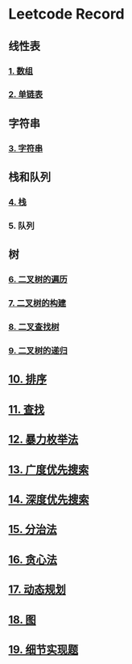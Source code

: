 # Leetcode Record

## 线性表
### [1. 数组](https://github.com/JasmineCAicai/leetcode-_/blob/0d775d9c7731f9e013ac3e312d341111fd360142/Array.md)
### [2. 单链表](https://github.com/JasmineCAicai/leetcode-_/blob/c1920f0187418e80597e54b8056cb6c559b96f67/LinkedList.md)
## 字符串
### [3. 字符串](https://github.com/JasmineCAicai/leetcode-_/blob/2810fc4e57b20f205395c231e2263ce7d2e33c57/String.md)
## 栈和队列
### [4. 栈](https://github.com/JasmineCAicai/leetcode-_/blob/c48c9082d7d79220b62e59887f0ab0432ee8c09e/Stack.md)
### 5. 队列
## 树
### [6. 二叉树的遍历](https://github.com/JasmineCAicai/leetcode-_/blob/acae7d7f16755eca3729b2a69c8aa1c8e58c4087/Tree_Traversal.md)
### [7. 二叉树的构建](https://github.com/JasmineCAicai/leetcode-_/blob/777b75c1053473584e66995b8ecdb48f6acd571c/Tree_Build.md)
### [8. 二叉查找树](https://github.com/JasmineCAicai/leetcode-_/blob/ed14b25bfab07ac5897a99d2154a77d17204f94d/Tree_Search.md)
### [9. 二叉树的递归](https://github.com/JasmineCAicai/leetcode-_/blob/256eae90c464abccf6faa3220ffdeda759848dd6/Tree_Recursive.md)
## [10. 排序](https://github.com/JasmineCAicai/leetcode-_/blob/2f797882b55762cf2396d2496cf4a232bb7a29f9/Sorting.md)
## [11. 查找](https://github.com/JasmineCAicai/leetcode-_/blob/591ce7fd52cf7e69700cd257f02fa30796e0ab17/Search.md)
## [12. 暴力枚举法]()
## [13. 广度优先搜索]()
## [14. 深度优先搜索]()
## [15. 分治法]()
## [16. 贪心法]()
## [17. 动态规划]()
## [18. 图]()
## [19. 细节实现题]()
